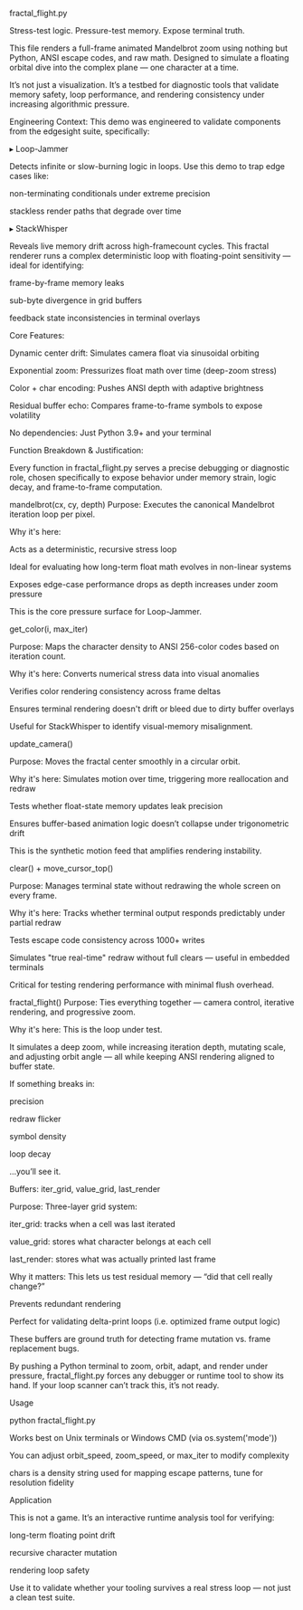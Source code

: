 fractal_flight.py

Stress-test logic. Pressure-test memory. Expose terminal truth.

This file renders a full-frame animated Mandelbrot zoom using nothing but Python, ANSI escape codes, and raw math. Designed to simulate a floating orbital dive into the complex plane — one character at a time.

It’s not just a visualization.
It’s a testbed for diagnostic tools that validate memory safety, loop performance, and rendering consistency under increasing algorithmic pressure.

Engineering Context:
This demo was engineered to validate components from the edgesight suite, specifically:

▸ Loop-Jammer

Detects infinite or slow-burning logic in loops. Use this demo to trap edge cases like:

non-terminating conditionals under extreme precision

stackless render paths that degrade over time

▸ StackWhisper

Reveals live memory drift across high-framecount cycles. This fractal renderer runs a complex deterministic loop with floating-point sensitivity — ideal for identifying:

frame-by-frame memory leaks

sub-byte divergence in grid buffers

feedback state inconsistencies in terminal overlays

Core Features:

Dynamic center drift: Simulates camera float via sinusoidal orbiting

Exponential zoom: Pressurizes float math over time (deep-zoom stress)

Color + char encoding: Pushes ANSI depth with adaptive brightness

Residual buffer echo: Compares frame-to-frame symbols to expose volatility

No dependencies: Just Python 3.9+ and your terminal


Function Breakdown & Justification:

Every function in fractal_flight.py serves a precise debugging or diagnostic role, chosen specifically to expose behavior under memory strain, logic decay, and frame-to-frame computation.

mandelbrot(cx, cy, depth)
Purpose:
Executes the canonical Mandelbrot iteration loop per pixel.

Why it's here:

Acts as a deterministic, recursive stress loop

Ideal for evaluating how long-term float math evolves in non-linear systems

Exposes edge-case performance drops as depth increases under zoom pressure

This is the core pressure surface for Loop-Jammer.

get_color(i, max_iter)

Purpose: Maps the character density to ANSI 256-color codes based on iteration count.

Why it's here: Converts numerical stress data into visual anomalies

Verifies color rendering consistency across frame deltas

Ensures terminal rendering doesn't drift or bleed due to dirty buffer overlays

Useful for StackWhisper to identify visual-memory misalignment.

update_camera()

Purpose: Moves the fractal center smoothly in a circular orbit.

Why it's here: Simulates motion over time, triggering more reallocation and redraw

Tests whether float-state memory updates leak precision

Ensures buffer-based animation logic doesn’t collapse under trigonometric drift

This is the synthetic motion feed that amplifies rendering instability.

clear() + move_cursor_top()

Purpose:
Manages terminal state without redrawing the whole screen on every frame.

Why it's here: Tracks whether terminal output responds predictably under partial redraw

Tests escape code consistency across 1000+ writes

Simulates "true real-time" redraw without full clears — useful in embedded terminals

Critical for testing rendering performance with minimal flush overhead.

fractal_flight()
Purpose:
Ties everything together — camera control, iterative rendering, and progressive zoom.

Why it's here: This is the loop under test.

It simulates a deep zoom, while increasing iteration depth, mutating scale, and adjusting orbit angle — all while keeping ANSI rendering aligned to buffer state.

If something breaks in:

precision

redraw flicker

symbol density

loop decay

…you’ll see it.

Buffers: iter_grid, value_grid, last_render

Purpose: Three-layer grid system:

iter_grid: tracks when a cell was last iterated

value_grid: stores what character belongs at each cell

last_render: stores what was actually printed last frame

Why it matters: This lets us test residual memory — “did that cell really change?”

Prevents redundant rendering

Perfect for validating delta-print loops (i.e. optimized frame output logic)

These buffers are ground truth for detecting frame mutation vs. frame replacement bugs.

By pushing a Python terminal to zoom, orbit, adapt, and render under pressure, fractal_flight.py forces any debugger or runtime tool to show its hand. If your loop scanner can’t track this, it’s not ready.


Usage

python fractal_flight.py

Works best on Unix terminals or Windows CMD (via os.system('mode'))

You can adjust orbit_speed, zoom_speed, or max_iter to modify complexity

chars is a density string used for mapping escape patterns, tune for resolution fidelity

Application

This is not a game. It’s an interactive runtime analysis tool for verifying:

long-term floating point drift

recursive character mutation

rendering loop safety

Use it to validate whether your tooling survives a real stress loop — not just a clean test suite.